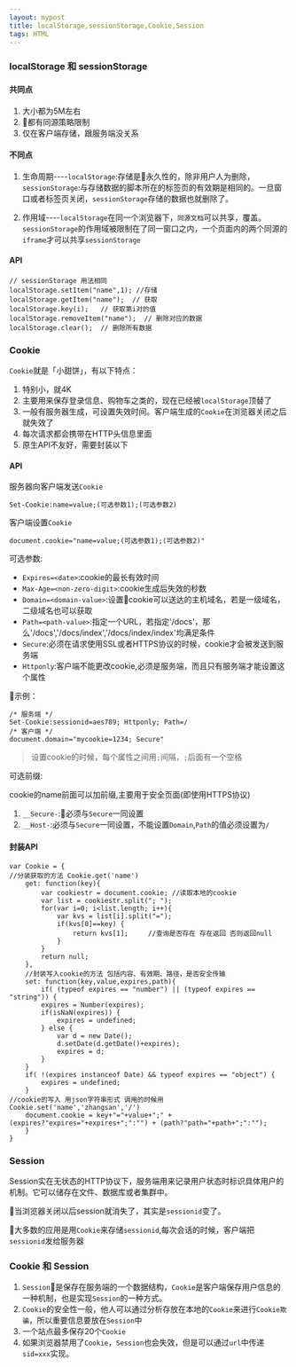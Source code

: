 ```yaml
---
layout: mypost
title: localStorage,sessionStorage,Cookie,Session
tags: HTML
---
```


### localStorage 和 sessionStorage

#### 共同点

1. 大小都为5M左右
2. 都有同源策略限制
3. 仅在客户端存储，跟服务端没关系

#### 不同点

1. 生命周期----`localStorage`:存储是永久性的，除非用户人为删除， `sessionStorage`:与存储数据的脚本所在的标签页的有效期是相同的。一旦窗口或者标签页关闭，`sessionStorage`存储的数据也就删除了。

2. 作用域----`localStorage`在同一个浏览器下，`同源文档`可以共享，覆盖。`sessionStorage`的作用域被限制在了同一窗口之内，一个页面内的两个同源的`iframe`才可以共享`sessionStorage`

#### API

```
// sessionStorage 用法相同
localStorage.setItem("name",1); //存储
localStorage.getItem("name");  // 获取
localStorage.key(i);   // 获取第i对的值
localStorage.removeItem("name");  // 删除对应的数据
localStorage.clear();  // 删除所有数据
```

### Cookie

`Cookie`就是「小甜饼」，有以下特点：

1. 特别小，就4K
2. 主要用来保存登录信息、购物车之类的，现在已经被`localStorage`顶替了
2. 一般有服务器生成，可设置失效时间。客户端生成的`Cookie`在浏览器关闭之后就失效了
3. 每次请求都会携带在HTTP头信息里面
4. 原生API不友好，需要封装以下

#### API

服务器向客户端发送`Cookie`

```
Set-Cookie:name=value;(可选参数1);(可选参数2)
```

客户端设置`Cookie`

```
document.cookie="name=value;(可选参数1);(可选参数2)"
```
可选参数:

* `Expires=<date>`:cookie的最长有效时间
* `Max-Age=<non-zero-digit>`:cookie生成后失效的秒数
* `Domain=<domain-value>`:设置cookie可以送达的主机域名，若是一级域名，二级域名也可以获取
* `Path=<path-value>`:指定一个URL，若指定'/docs'，那么'/docs','/docs/index','/docs/index/index'均满足条件
* `Secure`:必须在请求使用SSL或者HTTPS协议的时候，cookie才会被发送到服务端
* `Httponly`:客户端不能更改cookie,必须是服务端，而且只有服务端才能设置这个属性

示例：
```
/* 服务端 */
Set-Cookie:sessionid=aes789; Httponly; Path=/
/* 客户端 */
document.domain="mycookie=1234; Secure"
```

> 设置cookie的时候，每个属性之间用`;`间隔，`;`后面有一个空格

可选前缀:

cookie的name前面可以加前缀,主要用于安全页面(即使用HTTPS协议)

1. `__Secure-`:必须与`Secure`一同设置
2. `__Host-`:必须与`Secure`一同设置，不能设置`Domain`,`Path`的值必须设置为`/`

#### 封装API

```
var Cookie = {
//分装获取的方法 Cookie.get('name')
    get: function(key){
        var cookiestr = document.cookie; //读取本地的cookie
        var list = cookiestr.split("; ");
        for(var i=0; i<list.length; i++){
            var kvs = list[i].split("=");
            if(kvs[0]==key) {
                return kvs[1];     //查询是否存在 存在返回 否则返回null
            }
        }
        return null;
    },
    //封装写入cookie的方法 包括内容、有效期、路径，是否安全传输
    set: function(key,value,expires,path){
        if( (typeof expires == "number") || (typeof expires == "string")) {
        expires = Number(expires);
        if(isNaN(expires)) {
            expires = undefined;
        } else {
            var d = new Date();
            d.setDate(d.getDate()+expires);
            expires = d;
        }
    }
    if( !(expires instanceof Date) && typeof expires == "object") {
        expires = undefined;
    }
//cookie的写入 用json字符串形式 调用的时候用Cookie.set('name','zhangsan','/')
    document.cookie = key+"="+value+";" + (expires?"expires="+expires+";":"") + (path?"path="+path+";":"");
    }
}
```

### Session

Session实在无状态的HTTP协议下，服务端用来记录用户状态时标识具体用户的机制。它可以储存在文件、数据库或者集群中。

当浏览器关闭以后session就消失了，其实是`sessionid`变了。

大多数的应用是用`Cookie`来存储`sessionid`,每次会话的时候，客户端把`sessionid`发给服务器

### Cookie 和 Session

1. `Session`是保存在服务端的一个数据结构，`Cookie`是客户端保存用户信息的一种机制，也是实现`Session`的一种方式。
2. `Cookie`的安全性一般，他人可以通过分析存放在本地的`Cookie`来进行`Cookie欺骗`，所以重要信息要放在`Session`中
3. 一个站点最多保存20个`Cookie`
4. 如果浏览器禁用了`Cookie`，`Session`也会失效，但是可以通过`url`中传递`sid=xxx`实现。
